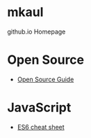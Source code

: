 # mkaul

github.io Homepage

# Open Source

- [Open Source Guide](https://opensource.guide/)

# JavaScript

- [ES6 cheat sheet](es6-cheatsheet.md)
